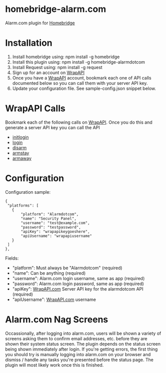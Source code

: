 # homebridge-alarm.com
Alarm.com plugin for [Homebridge](https://github.com/nfarina/homebridge)

# Installation
1. Install homebridge using: npm install -g homebridge
2. Install this plugin using: npm install -g homebridge-alarmdotcom
3. Install Request using: npm install -g request
4. Sign up for an account on [WrapAPI](http://www.wrapapi.com)
5. Once you have a [WrapAPI](http://www.wrapapi.com) account, bookmark each one of API calls documented below so you can call them with your server API key.
6. Update your configuration file. See sample-config.json snippet below.

# WrapAPI Calls
Bookmark each of the following calls on [WrapAPI](http://www.wrapapi.com). Once you do this and generate a server API key you can call the API
* [initlogin](https://wrapapi.com/#/view/bryanbartow/alarmdotcom/initlogin/latest)
* [login](https://wrapapi.com/#/view/bryanbartow/alarmdotcom/login/latest)
* [disarm](https://wrapapi.com/#/view/bryanbartow/alarmdotcom/disarm/latest)
* [armstay](https://wrapapi.com/#/view/bryanbartow/alarmdotcom/armstay/latest)
* [armaway](https://wrapapi.com/#/view/bryanbartow/alarmdotcom/armaway/latest)

# Configuration

Configuration sample:

 ```
{
  "platforms": [
    {
        "platform": "Alarmdotcom",
        "name": "Security Panel",
        "username": "test@example.com",
        "password": "testpassword",
        "apiKey": "wrapapikeygoeshere",
        "apiUsername": "wrapapiusername"
    }
  ]
},

```

Fields:

* "platform": Must always be "Alarmdotcom" (required)
* "name": Can be anything (required)
* "username": Alarm.com login username, same as app (required)
* "password": Alarm.com login password, same as app (required)
* "apiKey": [WrapAPI.com](http://www.wrapapi.com) Server API key for the alarmdotcom API (required)
* "apiUsername": [WrapAPI.com](http://www.wrapapi.com) username

# Alarm.com Nag Screens

Occassionally, after logging into alarm.com, users will be shown a variety of screens asking them to confirm email addresses, etc. before they are shown their system status screen. The plugin depends on the status screen being shown immediately after login. If you're getting errors, the first thing you should try is manually logging into alarm.com on your browser and dismiss / handle any tasks you're presented before the status page. The plugin will most likely work once this is finished.
